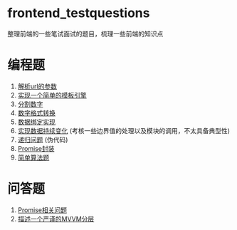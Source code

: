 # frontend_testquestions
整理前端的一些笔试面试的题目，梳理一些前端的知识点

# 编程题
1. [解析url的参数](https://github.com/egliu/frontend_testquestions/tree/master/%E5%9F%BA%E7%A1%80/%E7%BC%96%E7%A8%8B/1-%E8%A7%A3%E6%9E%90url%E7%9A%84%E5%8F%82%E6%95%B0)
2. [实现一个简单的模板引擎](https://github.com/egliu/frontend_testquestions/tree/master/%E5%9F%BA%E7%A1%80/%E7%BC%96%E7%A8%8B/2-%E5%AE%9E%E7%8E%B0%E4%B8%80%E4%B8%AA%E7%AE%80%E5%8D%95%E7%9A%84%E6%A8%A1%E6%9D%BF%E5%BC%95%E6%93%8E)
3. [分割数字](https://github.com/egliu/frontend_testquestions/tree/master/%E5%9F%BA%E7%A1%80/%E7%BC%96%E7%A8%8B/3-%E5%88%86%E5%89%B2%E6%95%B0%E5%AD%97)
4. [数字格式转换](https://github.com/egliu/frontend_testquestions/tree/master/%E5%9F%BA%E7%A1%80/%E7%BC%96%E7%A8%8B/4-%E6%95%B0%E5%AD%97%E6%A0%BC%E5%BC%8F%E8%BD%AC%E6%8D%A2)
5. [数据绑定实现](https://github.com/egliu/frontend_testquestions/tree/master/%E5%9F%BA%E7%A1%80/%E7%BC%96%E7%A8%8B/5-%E6%95%B0%E6%8D%AE%E7%BB%91%E5%AE%9A%E5%AE%9E%E7%8E%B0)
6. [实现数据持续变化](https://github.com/egliu/frontend_testquestions/tree/master/%E5%9F%BA%E7%A1%80/%E7%BC%96%E7%A8%8B/6-%E5%AE%9E%E7%8E%B0%E6%95%B0%E6%8D%AE%E6%8C%81%E7%BB%AD%E5%8F%98%E5%8C%96) (考核一些边界值的处理以及模块的调用，不太具备典型性)
7. [递归问题](https://github.com/egliu/frontend_testquestions/tree/master/%E5%9F%BA%E7%A1%80/%E7%BC%96%E7%A8%8B/7-%E9%80%92%E5%BD%92) (伪代码)
8. [Promise封装](https://github.com/egliu/frontend_testquestions/tree/master/%E5%9F%BA%E7%A1%80/%E7%BC%96%E7%A8%8B/8-Promise%E5%B0%81%E8%A3%85)
9. [简单算法题](https://github.com/egliu/frontend_testquestions/tree/master/%E5%9F%BA%E7%A1%80/%E7%BC%96%E7%A8%8B/9-%E7%AE%80%E5%8D%95%E7%AE%97%E6%B3%95%E9%A2%98)
# 问答题
1. [Promise相关问题](https://github.com/egliu/frontend_testquestions/blob/master/%E5%9F%BA%E7%A1%80/%E9%97%AE%E7%AD%94/1-Promise%E7%9B%B8%E5%85%B3%E9%97%AE%E9%A2%98/%E5%86%85%E5%AE%B9.md)
2. [描述一个严谨的MVVM分层](https://github.com/egliu/frontend_testquestions/tree/master/%E5%9F%BA%E7%A1%80/%E9%97%AE%E7%AD%94/2-%E6%8F%8F%E8%BF%B0%E4%B8%80%E4%B8%AA%E4%B8%A5%E8%B0%A8%E7%9A%84MVVM%E5%88%86%E5%B1%82)
